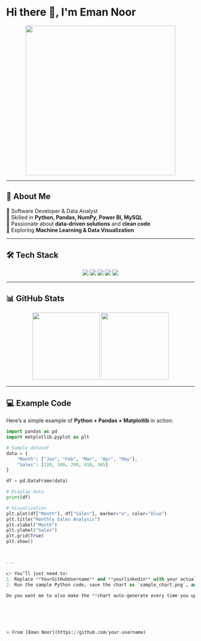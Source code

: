 # Hi there 👋, I'm Eman Noor  

<p align="center">
  <img src="https://media.giphy.com/media/qgQUggAC3Pfv687qPC/giphy.gif" width="400" />
</p>

---

## 🚀 About Me  

🔹 Software Developer & Data Analyst  
🔹 Skilled in **Python, Pandas, NumPy, Power BI, MySQL**  
🔹 Passionate about **data-driven solutions** and **clean code**  
🔹 Exploring **Machine Learning & Data Visualization**  

---

## 🛠️ Tech Stack  

<p align="center">
  <img src="https://img.shields.io/badge/Python-3776AB?style=for-the-badge&logo=python&logoColor=white" />
  <img src="https://img.shields.io/badge/Pandas-150458?style=for-the-badge&logo=pandas&logoColor=white" />
  <img src="https://img.shields.io/badge/Numpy-013243?style=for-the-badge&logo=numpy&logoColor=white" />
  <img src="https://img.shields.io/badge/MySQL-005C84?style=for-the-badge&logo=mysql&logoColor=white" />
  <img src="https://img.shields.io/badge/PowerBI-F2C811?style=for-the-badge&logo=powerbi&logoColor=black" />
</p>

---

## 📊 GitHub Stats  

<p align="center">
  <img src="https://github-readme-stats.vercel.app/api?username=YourGitHubUsername&show_icons=true&theme=tokyonight" height="180"/>
  <img src="https://github-readme-stats.vercel.app/api/top-langs/?username=YourGitHubUsername&layout=compact&theme=tokyonight" height="180"/>
</p>

---

## 💻 Example Code  

Here’s a simple example of **Python + Pandas + Matplotlib** in action:  

```python
import pandas as pd
import matplotlib.pyplot as plt

# Sample dataset
data = {
    "Month": ["Jan", "Feb", "Mar", "Apr", "May"],
    "Sales": [220, 340, 290, 410, 365]
}

df = pd.DataFrame(data)

# Display data
print(df)

# Visualization
plt.plot(df["Month"], df["Sales"], marker="o", color="blue")
plt.title("Monthly Sales Analysis")
plt.xlabel("Month")
plt.ylabel("Sales")
plt.grid(True)
plt.show()



---

👉 You’ll just need to:  
1. Replace **YourGitHubUsername** and **yourlinkedin** with your actual usernames.  
2. Run the sample Python code, save the chart as `sample_chart.png`, and upload it to an `assets/` folder in your GitHub repo.  

Do you want me to also make the **chart auto-generate every time you update your GitHub profile (using GitHub Actions)** so it always stays fresh?






⭐️ From [Eman Noor](https://github.com/your-username)

